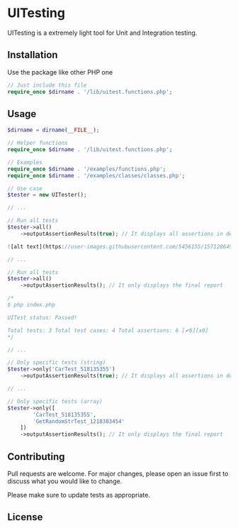 # UITesting

UITesting is a extremely light tool for Unit and Integration testing.

## Installation

Use the package like other PHP one

```php
// Just include this file
require_once $dirname . '/lib/uitest.functions.php';
```

## Usage

```php
$dirname = dirname(__FILE__);

// Helper functions
require_once $dirname . '/lib/uitest.functions.php';

// Examples
require_once $dirname . '/examples/functions.php';
require_once $dirname . '/examples/classes/classes.php';

// Use case
$tester = new UITester();

// ...

// Run all tests
$tester->all()
	->outputAssertionResults(true); // It displays all assertions in detail and the final report

![alt text](https://user-images.githubusercontent.com/5456155/157128649-088ac925-019d-4fe8-af95-17d9e311ac13.png)

// ...

// Run all tests
$tester->all()
	->outputAssertionResults(); // It only displays the final report

/*
$ php index.php

UITest status: Passed! 

Total tests: 3 Total test cases: 4 Total assertions: 6 [✔6][x0]
*/

// ...

// Only specific tests (string)
$tester->only('CarTest_518135355')
	->outputAssertionResults(true); // It displays all assertions in detail and the final report

// ...

// Only specific tests (array)
$tester->only([
		'CarTest_518135355',
		'GetRandomStrTest_1218383454'
	])
	->outputAssertionResults(); // It only displays the final report
```

## Contributing
Pull requests are welcome. For major changes, please open an issue first to discuss what you would like to change.

Please make sure to update tests as appropriate.

## License
